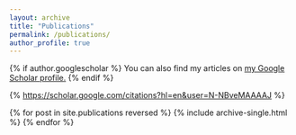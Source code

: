 ```yaml
---
layout: archive
title: "Publications"
permalink: /publications/
author_profile: true
---
```


{% if author.googlescholar %}
  You can also find my articles on <u><a href="{{}}">my Google Scholar profile</a>.</u>
{% endif %}

{% https://scholar.google.com/citations?hl=en&user=N-NBveMAAAAJ %}

{% for post in site.publications reversed %}
  {% include archive-single.html %}
{% endfor %}
